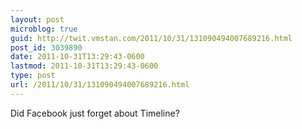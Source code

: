 ```yaml
---
layout: post
microblog: true
guid: http://twit.vmstan.com/2011/10/31/131090494007689216.html
post_id: 3039890
date: 2011-10-31T13:29:43-0600
lastmod: 2011-10-31T13:29:43-0600
type: post
url: /2011/10/31/131090494007689216.html
---
```

Did Facebook just forget about Timeline?
